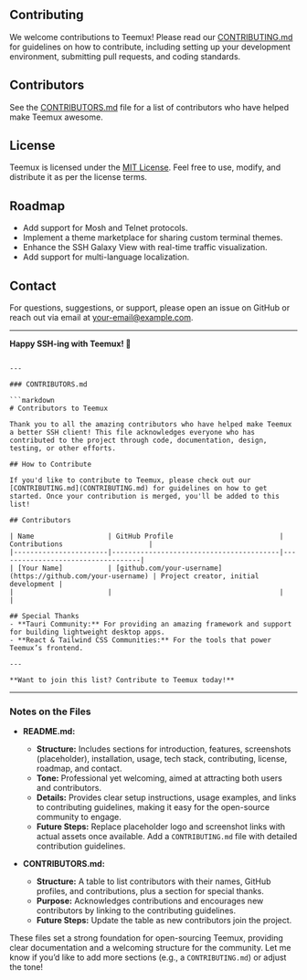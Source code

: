 ## Contributing

We welcome contributions to Teemux! Please read our [CONTRIBUTING.md](CONTRIBUTING.md) for guidelines on how to contribute, including setting up your development environment, submitting pull requests, and coding standards.

## Contributors

See the [CONTRIBUTORS.md](CONTRIBUTORS.md) file for a list of contributors who have helped make Teemux awesome.

## License

Teemux is licensed under the [MIT License](LICENSE). Feel free to use, modify, and distribute it as per the license terms.

## Roadmap

- Add support for Mosh and Telnet protocols.
- Implement a theme marketplace for sharing custom terminal themes.
- Enhance the SSH Galaxy View with real-time traffic visualization.
- Add support for multi-language localization.

## Contact

For questions, suggestions, or support, please open an issue on GitHub or reach out via email at [your-email@example.com](mailto:your-email@example.com).

---

**Happy SSH-ing with Teemux! 🚀**

````

---

### CONTRIBUTORS.md

```markdown
# Contributors to Teemux

Thank you to all the amazing contributors who have helped make Teemux a better SSH client! This file acknowledges everyone who has contributed to the project through code, documentation, design, testing, or other efforts.

## How to Contribute

If you'd like to contribute to Teemux, please check out our [CONTRIBUTING.md](CONTRIBUTING.md) for guidelines on how to get started. Once your contribution is merged, you'll be added to this list!

## Contributors

| Name                  | GitHub Profile                          | Contributions                     |
|-----------------------|-----------------------------------------|-----------------------------------|
| [Your Name]           | [github.com/your-username](https://github.com/your-username) | Project creator, initial development |
|                       |                                         |                                   |

## Special Thanks
- **Tauri Community:** For providing an amazing framework and support for building lightweight desktop apps.
- **React & Tailwind CSS Communities:** For the tools that power Teemux’s frontend.

---

**Want to join this list? Contribute to Teemux today!**
````

---

### Notes on the Files

- **README.md:**

  - **Structure:** Includes sections for introduction, features, screenshots (placeholder), installation, usage, tech stack, contributing, license, roadmap, and contact.
  - **Tone:** Professional yet welcoming, aimed at attracting both users and contributors.
  - **Details:** Provides clear setup instructions, usage examples, and links to contributing guidelines, making it easy for the open-source community to engage.
  - **Future Steps:** Replace placeholder logo and screenshot links with actual assets once available. Add a `CONTRIBUTING.md` file with detailed contribution guidelines.

- **CONTRIBUTORS.md:**
  - **Structure:** A table to list contributors with their names, GitHub profiles, and contributions, plus a section for special thanks.
  - **Purpose:** Acknowledges contributions and encourages new contributors by linking to the contributing guidelines.
  - **Future Steps:** Update the table as new contributors join the project.

These files set a strong foundation for open-sourcing Teemux, providing clear documentation and a welcoming structure for the community. Let me know if you’d like to add more sections (e.g., a `CONTRIBUTING.md`) or adjust the tone!
